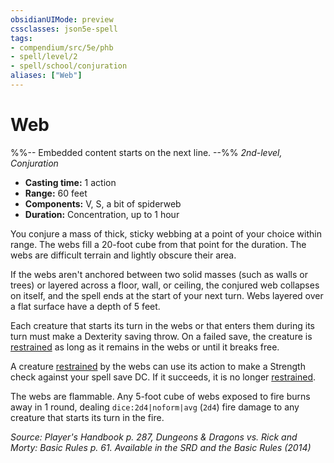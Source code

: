 ```yaml
---
obsidianUIMode: preview
cssclasses: json5e-spell
tags:
- compendium/src/5e/phb
- spell/level/2
- spell/school/conjuration
aliases: ["Web"]
---
```

# Web
%%-- Embedded content starts on the next line. --%%
*2nd-level, Conjuration*  

- **Casting time:** 1 action
- **Range:** 60 feet
- **Components:** V, S, a bit of spiderweb
- **Duration:** Concentration, up to 1 hour

You conjure a mass of thick, sticky webbing at a point of your choice within range. The webs fill a 20-foot cube from that point for the duration. The webs are difficult terrain and lightly obscure their area.

If the webs aren't anchored between two solid masses (such as walls or trees) or layered across a floor, wall, or ceiling, the conjured web collapses on itself, and the spell ends at the start of your next turn. Webs layered over a flat surface have a depth of 5 feet.

Each creature that starts its turn in the webs or that enters them during its turn must make a Dexterity saving throw. On a failed save, the creature is [restrained](2-Mechanics/CLI/rules/conditions.md#Restrained) as long as it remains in the webs or until it breaks free.

A creature [restrained](2-Mechanics/CLI/rules/conditions.md#Restrained) by the webs can use its action to make a Strength check against your spell save DC. If it succeeds, it is no longer [restrained](2-Mechanics/CLI/rules/conditions.md#Restrained).

The webs are flammable. Any 5-foot cube of webs exposed to fire burns away in 1 round, dealing `dice:2d4|noform|avg` (`2d4`) fire damage to any creature that starts its turn in the fire.

*Source: Player's Handbook p. 287, Dungeons & Dragons vs. Rick and Morty: Basic Rules p. 61. Available in the <span title='Systems Reference Document (5.1)'>SRD</span> and the Basic Rules (2014)*